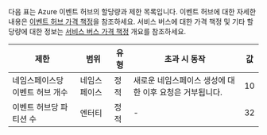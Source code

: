 다음 표는 Azure 이벤트 허브의 할당량과 제한 목록입니다. 이벤트 허브에 대한 자세한 내용은 [이벤트 허브 가격 책정](https://azure.microsoft.com/pricing/details/event-hubs/)을 참조하세요. 서비스 버스에 대한 가격 책정 및 기타 할당량에 대한 정보는 [서비스 버스 가격 책정](https://azure.microsoft.com/pricing/details/service-bus/) 개요를 참조하세요.

| 제한 | 범위 | 유형 | 초과 시 동작 | 값 |
|--------------------------------------------------|-------------|--------|------------------------------------------------------------------------------------------------------------------------|----------|
| 네임스페이스당 이벤트 허브 개수 | 네임스페이스 | 정적 | 새로운 네임스페이스 생성에 대한 이후 요청은 거부됩니다. | 10 |
| 이벤트 허브당 파티션 수 | 엔터티 | 정적 | - | 32 | | 이벤트 허브당 소비자 그룹 수 | 엔터티 | 정적 | - | 20 | | 네임스페이스당 AMQP 연결 수 | 네임스페이스 | 정적 | 추가 연결에 대한 이후 요청은 거부되고, 예외는 호출 코드로 수신됩니다. | 5,000 | | 최대 이벤트 크기 | 전체 시스템 | 정적 | - | 256KB | | 소비자 그룹당 비 epoch 수신자 수 | 엔터티 | 정적 | - | 5 | | 이벤트 데이터의 최대 재방문 주기 기간 | 엔터티 | 정적 | - | 1-7일 | | 최대 처리량 단위 | 네임스페이스 | 정적 | 처리량 단위 제한을 초과하면 데이터가 제한되고 **ServerBusyException**가 발생합니다. 표준 계층의 경우 지원 티켓을 작성하여 더 많은 수의 처리량 단위를 요청할 수 있습니다. 추가 처리량 단위는 약정된 구매를 기준으로 20개 단위로 사용할 수 있습니다. | 20 |

<!---HONumber=AcomDC_0615_2016-->